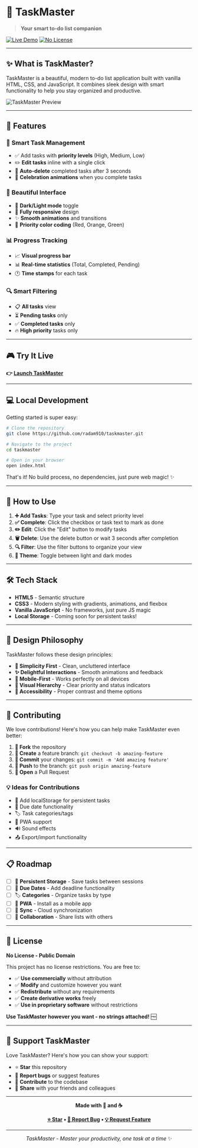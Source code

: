 # 🎯 TaskMaster

> **Your smart to-do list companion**

[![Live Demo](https://img.shields.io/badge/🌐_Live_Demo-Visit_TaskMaster-667eea?style=for-the-badge)](https://radam910.github.io/taskmaster)
[![No License](https://img.shields.io/badge/License-No_License-764ba2?style=for-the-badge)](#-license)

---

## ✨ **What is TaskMaster?**

TaskMaster is a beautiful, modern to-do list application built with vanilla HTML, CSS, and JavaScript. It combines sleek design with smart functionality to help you stay organized and productive.

![TaskMaster Preview](https://via.placeholder.com/600x400/667eea/white?text=TaskMaster+Preview)

---

## 🚀 **Features**

### 📝 **Smart Task Management**
- ✅ Add tasks with **priority levels** (High, Medium, Low)
- ✏️ **Edit tasks** inline with a single click
- 🎯 **Auto-delete** completed tasks after 3 seconds
- 🎉 **Celebration animations** when you complete tasks

### 🎨 **Beautiful Interface**
- 🌙 **Dark/Light mode** toggle
- 📱 **Fully responsive** design
- ✨ **Smooth animations** and transitions
- 🎨 **Priority color coding** (Red, Orange, Green)

### 📊 **Progress Tracking**
- 📈 **Visual progress bar**
- 📊 **Real-time statistics** (Total, Completed, Pending)
- 🕐 **Time stamps** for each task

### 🔍 **Smart Filtering**
- 📋 **All tasks** view
- ⏳ **Pending tasks** only
- ✅ **Completed tasks** only
- 🔥 **High priority** tasks only

---

## 🎮 **Try It Live**

**👉 [Launch TaskMaster](https://radam910.github.io/taskmaster)**

---

## 💻 **Local Development**

Getting started is super easy:

```bash
# Clone the repository
git clone https://github.com/radam910/taskmaster.git

# Navigate to the project
cd taskmaster

# Open in your browser
open index.html
```

That's it! No build process, no dependencies, just pure web magic! ✨

---

## 🎯 **How to Use**

1. **➕ Add Tasks**: Type your task and select priority level
2. **✅ Complete**: Click the checkbox or task text to mark as done
3. **✏️ Edit**: Click the "Edit" button to modify tasks
4. **🗑️ Delete**: Use the delete button or wait 3 seconds after completion
5. **🔍 Filter**: Use the filter buttons to organize your view
6. **🌙 Theme**: Toggle between light and dark modes

---

## 🛠️ **Tech Stack**

- **HTML5** - Semantic structure
- **CSS3** - Modern styling with gradients, animations, and flexbox
- **Vanilla JavaScript** - No frameworks, just pure JS magic
- **Local Storage** - Coming soon for persistent tasks!

---

## 🎨 **Design Philosophy**

TaskMaster follows these design principles:

- **🎯 Simplicity First** - Clean, uncluttered interface
- **✨ Delightful Interactions** - Smooth animations and feedback
- **📱 Mobile-First** - Works perfectly on all devices  
- **🎨 Visual Hierarchy** - Clear priority and status indicators
- **🌙 Accessibility** - Proper contrast and theme options

---

## 🤝 **Contributing**

We love contributions! Here's how you can help make TaskMaster even better:

1. **🍴 Fork** the repository
2. **🌿 Create** a feature branch: `git checkout -b amazing-feature`
3. **💾 Commit** your changes: `git commit -m 'Add amazing feature'`
4. **🚀 Push** to the branch: `git push origin amazing-feature`
5. **📝 Open** a Pull Request

### 💡 **Ideas for Contributions**
- 💾 Add localStorage for persistent tasks
- 📅 Due date functionality
- 🏷️ Task categories/tags
- 📱 PWA support
- 🔊 Sound effects
- 📤 Export/import functionality

---

## 📋 **Roadmap**

- [ ] 💾 **Persistent Storage** - Save tasks between sessions
- [ ] 📅 **Due Dates** - Add deadline functionality  
- [ ] 🏷️ **Categories** - Organize tasks by type
- [ ] 📱 **PWA** - Install as a mobile app
- [ ] 🔄 **Sync** - Cloud synchronization
- [ ] 👥 **Collaboration** - Share lists with others

---

## 📄 **License**

**No License - Public Domain**

This project has no license restrictions. You are free to:

- ✅ **Use commercially** without attribution
- ✅ **Modify** and customize however you want  
- ✅ **Redistribute** without any requirements
- ✅ **Create derivative works** freely
- ✅ **Use in proprietary software** without restrictions

**Use TaskMaster however you want - no strings attached!** 🆓

---

## 💖 **Support TaskMaster**

Love TaskMaster? Here's how you can show your support:

- ⭐ **Star** this repository
- 🐛 **Report bugs** or suggest features
- 🤝 **Contribute** to the codebase
- 📢 **Share** with your friends and colleagues

---

<div align="center">

**Made with 💜 and ☕**

**[⭐ Star](https://github.com/radam910/taskmaster) • [🐛 Report Bug](https://github.com/radam910/taskmaster/issues) • [💡 Request Feature](https://github.com/radam910/taskmaster/issues)**

---

*TaskMaster - Master your productivity, one task at a time* ✨

</div>
